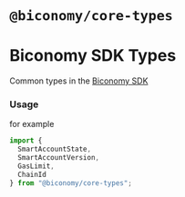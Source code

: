 # `@biconomy/core-types`

# Biconomy SDK Types

Common types in the [Biconomy SDK](https://github.com/bcnmy/biconomy-client-sdk)

### Usage

for example

```typescript
import {
  SmartAccountState,
  SmartAccountVersion,
  GasLimit,
  ChainId
} from "@biconomy/core-types";
```